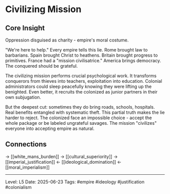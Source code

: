 # Civilizing Mission

## Core Insight
Oppression disguised as charity - empire's moral costume.

"We're here to help." Every empire tells this lie. Rome brought law to barbarians. Spain brought Christ to heathens. Britain brought progress to primitives. France had a "mission civilisatrice." America brings democracy. The conquered should be grateful.

The civilizing mission performs crucial psychological work. It transforms conquerors from thieves into teachers, exploitation into education. Colonial administrators could sleep peacefully knowing they were lifting up the benighted. Even better, it recruits the colonized as junior partners in their own subjugation.

But the deepest cut: sometimes they do bring roads, schools, hospitals. Real benefits entangled with systematic theft. This partial truth makes the lie harder to reject. The colonized face an impossible choice - accept the whole package or be labeled ungrateful savages. The mission "civilizes" everyone into accepting empire as natural.

## Connections
→ [[white_mans_burden]]
→ [[cultural_superiority]]
→ [[imperial_justification]]
← [[ideological_domination]]
← [[moral_imperialism]]

---
Level: L5
Date: 2025-06-23
Tags: #empire #ideology #justification #colonialism